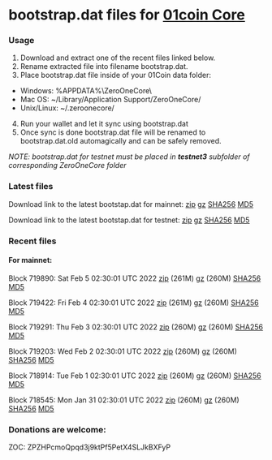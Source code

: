 # bootstrap.dat files for [01coin Core](https://01coin.io)

### Usage

1. Download and extract one of the recent files linked below.
2. Rename extracted file into filename bootstrap.dat.
3. Place bootstrap.dat file inside of your 01Coin data folder:
 - Windows: %APPDATA%\ZeroOneCore\
 - Mac OS: ~/Library/Application Support/ZeroOneCore/
 - Unix/Linux: ~/.zeroonecore/
4. Run your wallet and let it sync using bootstrap.dat
5. Once sync is done bootstrap.dat file will be renamed to bootstrap.dat.old automagically and can be safely removed.

_NOTE: bootstrap.dat for testnet must be placed in **testnet3** subfolder of corresponding ZeroOneCore folder_

### Latest files
Download link to the latest bootstap.dat for mainnet: [zip](https://files.01coin.io/mainnet/bootstrap.dat.zip) [gz](https://files.01coin.io/mainnet/bootstrap.dat.tar.gz) [SHA256](https://files.01coin.io/mainnet/sha256.txt) [MD5](https://files.01coin.io/mainnet/md5.txt)

Download link to the latest bootstap.dat for testnet: [zip](https://files.01coin.io/testnet/bootstrap.dat.zip) [gz](https://files.01coin.io/testnet/bootstrap.dat.tar.gz) [SHA256](https://files.01coin.io/testnet/sha256.txt) [MD5](https://files.01coin.io/testnet/md5.txt)

### Recent files

#### For mainnet:

Block 719890: Sat Feb  5 02:30:01 UTC 2022 [zip](https://files.01coin.io/mainnet/2022-02-05/bootstrap.dat.zip) (261M) [gz](https://files.01coin.io/mainnet/2022-02-05/bootstrap.dat.tar.gz) (260M) [SHA256](https://files.01coin.io/mainnet/2022-02-05/sha256.txt) [MD5](https://files.01coin.io/mainnet/2022-02-05/md5.txt)

Block 719422: Fri Feb  4 02:30:01 UTC 2022 [zip](https://files.01coin.io/mainnet/2022-02-04/bootstrap.dat.zip) (261M) [gz](https://files.01coin.io/mainnet/2022-02-04/bootstrap.dat.tar.gz) (260M) [SHA256](https://files.01coin.io/mainnet/2022-02-04/sha256.txt) [MD5](https://files.01coin.io/mainnet/2022-02-04/md5.txt)

Block 719291: Thu Feb  3 02:30:01 UTC 2022 [zip](https://files.01coin.io/mainnet/2022-02-03/bootstrap.dat.zip) (260M) [gz](https://files.01coin.io/mainnet/2022-02-03/bootstrap.dat.tar.gz) (260M) [SHA256](https://files.01coin.io/mainnet/2022-02-03/sha256.txt) [MD5](https://files.01coin.io/mainnet/2022-02-03/md5.txt)

Block 719203: Wed Feb  2 02:30:01 UTC 2022 [zip](https://files.01coin.io/mainnet/2022-02-02/bootstrap.dat.zip) (260M) [gz](https://files.01coin.io/mainnet/2022-02-02/bootstrap.dat.tar.gz) (260M) [SHA256](https://files.01coin.io/mainnet/2022-02-02/sha256.txt) [MD5](https://files.01coin.io/mainnet/2022-02-02/md5.txt)

Block 718914: Tue Feb  1 02:30:01 UTC 2022 [zip](https://files.01coin.io/mainnet/2022-02-01/bootstrap.dat.zip) (260M) [gz](https://files.01coin.io/mainnet/2022-02-01/bootstrap.dat.tar.gz) (260M) [SHA256](https://files.01coin.io/mainnet/2022-02-01/sha256.txt) [MD5](https://files.01coin.io/mainnet/2022-02-01/md5.txt)

Block 718545: Mon Jan 31 02:30:01 UTC 2022 [zip](https://files.01coin.io/mainnet/2022-01-31/bootstrap.dat.zip) (260M) [gz](https://files.01coin.io/mainnet/2022-01-31/bootstrap.dat.tar.gz) (260M) [SHA256](https://files.01coin.io/mainnet/2022-01-31/sha256.txt) [MD5](https://files.01coin.io/mainnet/2022-01-31/md5.txt)


### Donations are welcome:

ZOC: ZPZHPcmoQpqd3j9ktPf5PetX4SLJkBXFyP
